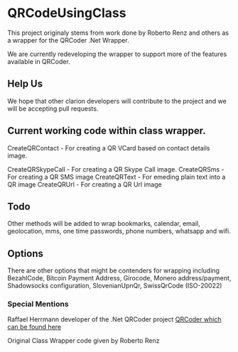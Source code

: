 # QRCodeUsingClass

This project originaly stems from work done by Roberto Renz and others as a wrapper for the QRCoder .Net Wrapper.

We are currently redeveloping the wrapper to support more of the features available in QRCoder.

## Help Us

We hope that other clarion developers will contribute to the project and we will be accepting pull requests.

## Current working code within class wrapper.

CreateQRContact - For creating a QR VCard based on contact details image.

CreateQRSkypeCall - For creating a QR Skype Call image.
CreateQRSms - For creating a QR SMS image
CreateQRText - For emeding plain text into a QR image
CreateQRUrl - For creating a QR Url image

## Todo

Other methods will be added to wrap bookmarks, calendar, email, geolocation, mms, one time passwords, phone numbers, whatsapp and wifi.

## Options
There are other options that might be contenders for wrapping including BezahlCode,
Bitcoin Payment Address, Girocode, Monero address/payment, Shadowsocks configuration, SlovenianUpnQr, SwissQrCode (ISO-20022)



### Special Mentions

Raffael Herrmann developer of the .Net QRCoder project [QRCoder which can be found here](https://github.com/codebude/QRCoder "QRCoder")

Original Class Wrapper code given by Roberto Renz

